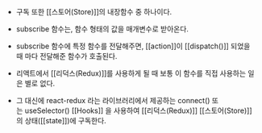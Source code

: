 - 구독 또한 [[스토어(Store)]]의 내장함수 중 하나이다. 
- subscribe 함수는, 함수 형태의 값을 매개변수로 받아온다. 
- subscribe 함수에 특정 함수를 전달해주면, [[action]]이 [[dispatch()]] 되었을 때 마다 전달해준 함수가 호출된다.

- 리액트에서 [[리덕스(Redux)]]를 사용하게 될 때 보통 이 함수를 직접 사용하는 일은 별로 없다.
- 그 대신에 react-redux 라는 라이브러리에서 제공하는 connect() 또는 useSelector() [[Hooks]] 을 사용하여 [[리덕스(Redux)]] [[스토어(Store)]]의 상태([[state]])에 구독한다.